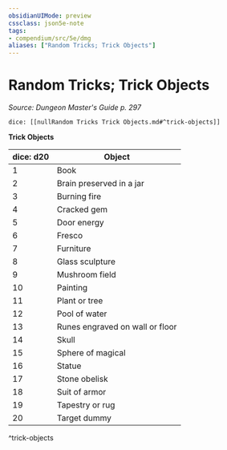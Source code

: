 ```yaml
---
obsidianUIMode: preview
cssclass: json5e-note
tags:
- compendium/src/5e/dmg
aliases: ["Random Tricks; Trick Objects"]
---
```

# Random Tricks; Trick Objects
*Source: Dungeon Master's Guide p. 297* 

`dice: [[nullRandom Tricks Trick Objects.md#^trick-objects]]`

**Trick Objects**

| dice: d20 | Object |
|-----------|--------|
| 1 | Book |
| 2 | Brain preserved in a jar |
| 3 | Burning fire |
| 4 | Cracked gem |
| 5 | Door energy |
| 6 | Fresco |
| 7 | Furniture |
| 8 | Glass sculpture |
| 9 | Mushroom field |
| 10 | Painting |
| 11 | Plant or tree |
| 12 | Pool of water |
| 13 | Runes engraved on wall or floor |
| 14 | Skull |
| 15 | Sphere of magical |
| 16 | Statue |
| 17 | Stone obelisk |
| 18 | Suit of armor |
| 19 | Tapestry or rug |
| 20 | Target dummy |
^trick-objects